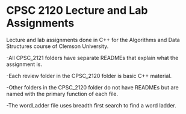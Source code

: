 # CPSC 2120 Lecture and Lab Assignments
Lecture and lab assignments done in C++ for the Algorithms and Data Structures course of Clemson University.

-All CPSC_2121 folders have separate READMEs that explain what the assignment is.

-Each review folder in the CPSC_2120 folder is basic C++ material.

-Other folders in the CPSC_2120 folder do not have READMEs but are named with the primary function of each file.

-The wordLadder file uses breadth first search to find a word ladder.
